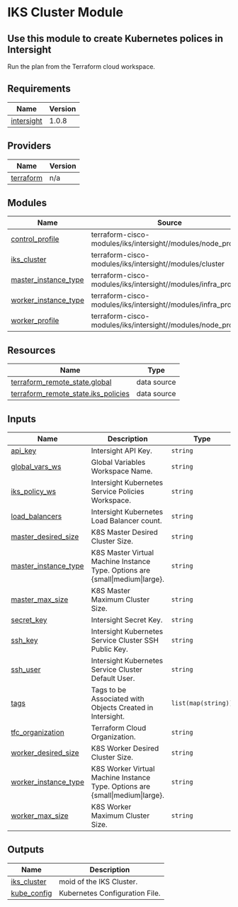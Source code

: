 # IKS Cluster Module

## Use this module to create Kubernetes polices in Intersight

Run the plan from the Terraform cloud workspace.

<!-- BEGINNING OF PRE-COMMIT-TERRAFORM DOCS HOOK -->
## Requirements

| Name | Version |
|------|---------|
| <a name="requirement_intersight"></a> [intersight](#requirement\_intersight) | 1.0.8 |

## Providers

| Name | Version |
|------|---------|
| <a name="provider_terraform"></a> [terraform](#provider\_terraform) | n/a |

## Modules

| Name | Source | Version |
|------|--------|---------|
| <a name="module_control_profile"></a> [control\_profile](#module\_control\_profile) | terraform-cisco-modules/iks/intersight//modules/node_profile | n/a |
| <a name="module_iks_cluster"></a> [iks\_cluster](#module\_iks\_cluster) | terraform-cisco-modules/iks/intersight//modules/cluster | n/a |
| <a name="module_master_instance_type"></a> [master\_instance\_type](#module\_master\_instance\_type) | terraform-cisco-modules/iks/intersight//modules/infra_provider | n/a |
| <a name="module_worker_instance_type"></a> [worker\_instance\_type](#module\_worker\_instance\_type) | terraform-cisco-modules/iks/intersight//modules/infra_provider | n/a |
| <a name="module_worker_profile"></a> [worker\_profile](#module\_worker\_profile) | terraform-cisco-modules/iks/intersight//modules/node_profile | n/a |

## Resources

| Name | Type |
|------|------|
| [terraform_remote_state.global](https://registry.terraform.io/providers/hashicorp/terraform/latest/docs/data-sources/remote_state) | data source |
| [terraform_remote_state.iks_policies](https://registry.terraform.io/providers/hashicorp/terraform/latest/docs/data-sources/remote_state) | data source |

## Inputs

| Name | Description | Type | Default | Required |
|------|-------------|------|---------|:--------:|
| <a name="input_api_key"></a> [api\_key](#input\_api\_key) | Intersight API Key. | `string` | n/a | yes |
| <a name="input_global_vars_ws"></a> [global\_vars\_ws](#input\_global\_vars\_ws) | Global Variables Workspace Name. | `string` | `"global_vars"` | no |
| <a name="input_iks_policy_ws"></a> [iks\_policy\_ws](#input\_iks\_policy\_ws) | Intersight Kubernetes Service Policies Workspace. | `string` | `"iks_policies"` | no |
| <a name="input_load_balancers"></a> [load\_balancers](#input\_load\_balancers) | Intersight Kubernetes Load Balancer count. | `string` | `3` | no |
| <a name="input_master_desired_size"></a> [master\_desired\_size](#input\_master\_desired\_size) | K8S Master Desired Cluster Size. | `string` | `1` | no |
| <a name="input_master_instance_type"></a> [master\_instance\_type](#input\_master\_instance\_type) | K8S Master Virtual Machine Instance Type.  Options are {small\|medium\|large}. | `string` | `"small"` | no |
| <a name="input_master_max_size"></a> [master\_max\_size](#input\_master\_max\_size) | K8S Master Maximum Cluster Size. | `string` | `1` | no |
| <a name="input_secret_key"></a> [secret\_key](#input\_secret\_key) | Intersight Secret Key. | `string` | n/a | yes |
| <a name="input_ssh_key"></a> [ssh\_key](#input\_ssh\_key) | Intersight Kubernetes Service Cluster SSH Public Key. | `string` | n/a | yes |
| <a name="input_ssh_user"></a> [ssh\_user](#input\_ssh\_user) | Intersight Kubernetes Service Cluster Default User. | `string` | `"iksadmin"` | no |
| <a name="input_tags"></a> [tags](#input\_tags) | Tags to be Associated with Objects Created in Intersight. | `list(map(string))` | `[]` | no |
| <a name="input_tfc_organization"></a> [tfc\_organization](#input\_tfc\_organization) | Terraform Cloud Organization. | `string` | `"DevNet"` | no |
| <a name="input_worker_desired_size"></a> [worker\_desired\_size](#input\_worker\_desired\_size) | K8S Worker Desired Cluster Size. | `string` | `0` | no |
| <a name="input_worker_instance_type"></a> [worker\_instance\_type](#input\_worker\_instance\_type) | K8S Worker Virtual Machine Instance Type.  Options are {small\|medium\|large}. | `string` | `"small"` | no |
| <a name="input_worker_max_size"></a> [worker\_max\_size](#input\_worker\_max\_size) | K8S Worker Maximum Cluster Size. | `string` | `4` | no |

## Outputs

| Name | Description |
|------|-------------|
| <a name="output_iks_cluster"></a> [iks\_cluster](#output\_iks\_cluster) | moid of the IKS Cluster. |
| <a name="output_kube_config"></a> [kube\_config](#output\_kube\_config) | Kubernetes Configuration File. |
<!-- END OF PRE-COMMIT-TERRAFORM DOCS HOOK -->
